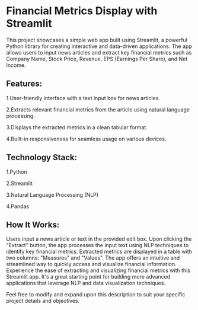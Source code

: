 # Financial Metrics Display with Streamlit

This project showcases a simple web app built using Streamlit, a powerful Python library for creating interactive and data-driven applications. The app allows users to input news articles and extract key financial metrics such as Company Name, Stock Price, Revenue, EPS (Earnings Per Share), and Net Income.

## Features:

1.User-friendly interface with a text input box for news articles.

2.Extracts relevant financial metrics from the article using natural language processing.

3.Displays the extracted metrics in a clean tabular format.

4.Built-in responsiveness for seamless usage on various devices.


## Technology Stack:

1.Python

2.Streamlit

3.Natural Language Processing (NLP)

4.Pandas



## How It Works:

Users input a news article or text in the provided edit box.
Upon clicking the "Extract" button, the app processes the input text using NLP techniques to identify key financial metrics.
Extracted metrics are displayed in a table with two columns: "Measures" and "Values".
The app offers an intuitive and streamlined way to quickly access and visualize financial information.
Experience the ease of extracting and visualizing financial metrics with this Streamlit app. It's a great starting point for building more advanced applications that leverage NLP and data visualization techniques.

Feel free to modify and expand upon this description to suit your specific project details and objectives.
